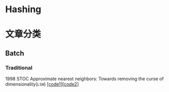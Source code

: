 # Hashing  
# 文章分类  
## Batch  
### Traditional  
1998 STOC Approximate nearest neighbors: Towards removing the curse of dimensionality(`LSH`) [[code1]](https://github.com/RUSH-LAB/LSH_Memory "悬停显示")[[code2]](https://github.com/TreezzZ/LSH_PyTorch "悬停显示")
